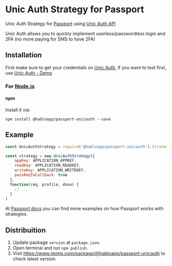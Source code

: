 # Unic Auth Strategy for Passport

Unic Auth Strategy for [Passport](http://www.passportjs.org/) using [Unic Auth API](https://unicauth.com/alpha/docs/)
<br>

Unic Auth allows you to quickly implement userless/passwordless login and 2FA (no more paying for SMS to have 2FA)

## Installation

First make sure to get your credentials on [Unic Auth](https://console.unicauth.com/), if you want to test first, use [Unic Auth - Demo](https://unicauth.com/demo)

### For [Node.js](https://nodejs.org/)

#### npm

Install it via:

```shell
npm install @habloapp/passport-unicauth --save
```

## Example

```javascript
const UnicAuthStrategy = require('@habloapp/passport-unicauth').Strategy

const strategy = new UnicAuthStrategy({
    appKey: APPLICATION_APPKEY,
    readKey: APPLICATION_READKEY,
    writeKey: APPLICATION_WRITEKEY,
    passReqToCallback: true
  },
  function(req, profile, done) {
    // ...
  }
)
```

At [Passport docs](http://www.passportjs.org/docs/) you can find more examples on how Passport works with strategies.

## Distribuition

1.  Update package `version` at `package.json`.
2.  Open terminal and run `npm publish`.
3.  Visit https://www.npmjs.com/package/@habloapp/passport-unicauth to check latest version.